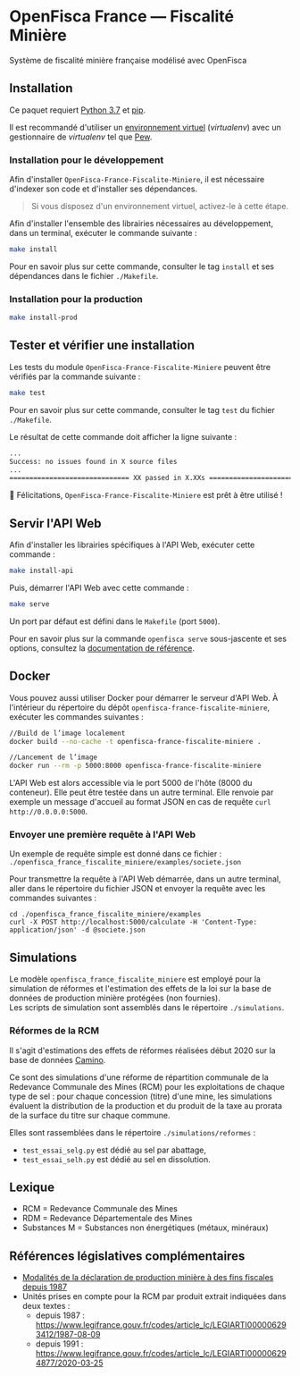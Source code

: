 # OpenFisca France — Fiscalité Minière

Système de fiscalité minière française modélisé avec OpenFisca

## Installation

Ce paquet requiert [Python 3.7](https://www.python.org/downloads/release/python-370/) et [pip](https://pip.pypa.io/en/stable/installing/).

Il est recommandé d'utiliser un [environnement virtuel](https://virtualenv.pypa.io/en/stable/) (_virtualenv_) avec un gestionnaire de _virtualenv_ tel que [Pew](https://github.com/berdario/pew).

### Installation pour le développement

Afin d'installer `OpenFisca-France-Fiscalite-Miniere`, il est nécessaire d'indexer son code et d'installer ses dépendances.

> Si vous disposez d'un environnement virtuel, activez-le à cette étape.

Afin d'installer l'ensemble des librairies nécessaires au développement, dans un terminal, exécuter le commande suivante :

```sh
make install
```

Pour en savoir plus sur cette commande, consulter le tag `install` et ses dépendances dans le fichier `./Makefile`.

### Installation pour la production

```sh
make install-prod
```

## Tester et vérifier une installation

Les tests du module `OpenFisca-France-Fiscalite-Miniere` peuvent être vérifiés par la commande suivante :

```sh
make test
```

Pour en savoir plus sur cette commande, consulter le tag `test` du fichier `./Makefile`.

Le résultat de cette commande doit afficher la ligne suivante :

```sh
...
Success: no issues found in X source files
...
============================== XX passed in X.XXs ==============================
```

🎉 Félicitations, `OpenFisca-France-Fiscalite-Miniere` est prêt à être utilisé !

## Servir l'API Web

Afin d'installer les librairies spécifiques à l'API Web, exécuter cette commande :

```sh
make install-api
```

Puis, démarrer l'API Web avec cette commande :

```sh
make serve
```

Un port par défaut est défini dans le `Makefile` (port `5000`).

Pour en savoir plus sur la commande `openfisca serve` sous-jascente et ses options, consultez la [documentation de référence](https://openfisca.org/doc/openfisca-python-api/openfisca_serve.html).

## Docker

Vous pouvez aussi utiliser Docker pour démarrer le serveur d'API Web. À l'intérieur du répertoire du dépôt `openfisca-france-fiscalite-miniere`, exécuter les commandes suivantes :
```sh
//Build de l’image localement
docker build --no-cache -t openfisca-france-fiscalite-miniere .

//Lancement de l’image
docker run --rm -p 5000:8000 openfisca-france-fiscalite-miniere
```
L'API Web est alors accessible via le port 5000 de l'hôte (8000 du conteneur).
Elle peut être testée dans un autre terminal. Elle renvoie par exemple un message d'accueil au format JSON en cas de requête `curl http://0.0.0.0:5000`.

### Envoyer une première requête à l'API Web

Un exemple de requête simple est donné dans ce fichier :
`./openfisca_france_fiscalite_miniere/examples/societe.json`

Pour transmettre la requête à l'API Web démarrée, dans un autre terminal, aller dans le répertoire du fichier JSON et envoyer la requête avec les commandes suivantes :

```
cd ./openfisca_france_fiscalite_miniere/examples
curl -X POST http://localhost:5000/calculate -H 'Content-Type: application/json' -d @societe.json
```

## Simulations

Le modèle `openfisca_france_fiscalite_miniere` est employé pour la simulation de réformes et l'estimation des effets de la loi sur la base de données de production minière protégées (non fournies).  
Les scripts de simulation sont assemblés dans le répertoire `./simulations`.  

### Réformes de la RCM

Il s'agit d'estimations des effets de réformes réalisées début 2020 sur la base de données [Camino](https://camino.beta.gouv.fr).

Ce sont des simulations d'une réforme de répartition communale de la Redevance Communale des Mines (RCM) pour les exploitations de chaque type de sel : pour chaque concession (titre) d'une mine, les simulations évaluent la distribution de la production et du produit de la taxe au prorata de la surface du titre sur chaque commune.

Elles sont rassemblées dans le répertoire `./simulations/reformes` :

* `test_essai_selg.py` est dédié au sel par abattage,
* `test_essai_selh.py` est dédié au sel en dissolution.

## Lexique

* RCM = Redevance Communale des Mines
* RDM = Redevance Départementale des Mines
* Substances M = Substances non énergétiques (métaux, minéraux)

## Références législatives complémentaires

* [Modalités de la déclaration de production minière à des fins fiscales depuis 1987](https://beta.legifrance.gouv.fr/codes/article_lc/LEGIARTI000006293414/1987-08-09)
* Unités prises en compte pour la RCM par produit extrait indiquées dans deux textes :
  - depuis 1987 : https://www.legifrance.gouv.fr/codes/article_lc/LEGIARTI000006293412/1987-08-09
  - depuis 1991 : https://www.legifrance.gouv.fr/codes/article_lc/LEGIARTI000006294877/2020-03-25
